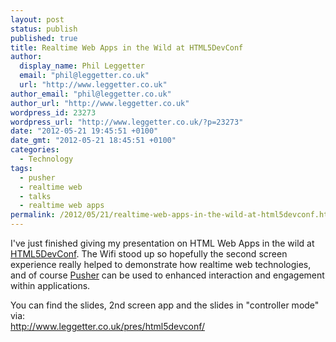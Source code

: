```yaml
---
layout: post
status: publish
published: true
title: Realtime Web Apps in the Wild at HTML5DevConf
author:
  display_name: Phil Leggetter
  email: "phil@leggetter.co.uk"
  url: "http://www.leggetter.co.uk"
author_email: "phil@leggetter.co.uk"
author_url: "http://www.leggetter.co.uk"
wordpress_id: 23273
wordpress_url: "http://www.leggetter.co.uk/?p=23273"
date: "2012-05-21 19:45:51 +0100"
date_gmt: "2012-05-21 18:45:51 +0100"
categories:
  - Technology
tags:
  - pusher
  - realtime web
  - talks
  - realtime web apps
permalink: /2012/05/21/realtime-web-apps-in-the-wild-at-html5devconf.html
---
```


<p>I've just finished giving my presentation on HTML Web Apps in the wild at <a href="http://html5devconf.com">HTML5DevConf</a>. The Wifi stood up so hopefully the second screen experience really helped to demonstrate how realtime web technologies, and of course <a href="http://pusher.com">Pusher</a> can be used to enhanced interaction and engagement within applications.</p>
<p>You can find the slides, 2nd screen app and the slides in "controller mode" via:<br />
<a href="/pres/html5devconf/">http://www.leggetter.co.uk/pres/html5devconf/</a></p>
<p><img src="http://www.html5devconf.com/img/header-15.png" alt="" /></p>
